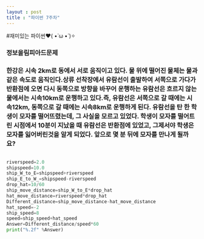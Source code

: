 ```yaml
---
layout : post
title : "파이썬 7주차"
---
```

 #재미있는 파이썬❤( •̀ ω •́ )✧
 ### 정보올림피아드문제
 ### 한강은 시속 2km로 동에서 서로 움직이고 있다. 물 위에 떨어진 물체는 물과 같은 속도로 움직인다.상류 선착장에서 유람선이 출발하여 서쪽으로 가다가 반환점에 오면  다시 동쪽으로 방향을 바꾸어 운행하는 유람선은 흐르지 않는 물에서는 시속10km로 운행하고 있다.즉, 유람선은 서쪽으로 갈 때에는 시속12km, 동쪽으로 갈 때에는 시속8km로 운행하게 된다. 유람선을 탄 한 학생이 모자를 떨어뜨렸는데, 그 사실을 모르고 있었다. 학생이 모자를 떨어트린 시점에서 10분이 지났을 때 유람선은 반환점에 있었고, 그제서야 학생은 모자를 잃어버린것을 알게 되었다. 앞으로 몇 분 뒤에 모자를 만나게 될까요? 
```python

riverspeed=2.0                                            
shipspeed=10.0
ship_W_to_E=shipspeed+riverspeed
ship_E_to_W_=shipspeed-riverspeed
drop_hat=10/60
ship_move_distance=ship_W_to_E*drop_hat
hat_move_distance=riverspeed*drop_hat
Different_distance=ship_move_distance-hat_move_distance
hat_speed=-2
ship_speed=8
speed=ship_speed+hat_speed
Answer=Different_distance/speed*60
print("%.2f" %Answer)

```









